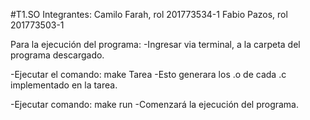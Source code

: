 #T1.SO
Integrantes:
	Camilo Farah, rol 201773534-1
	Fabio Pazos, rol 201773503-1



Para la ejecución del programa:
  -Ingresar via terminal, a la carpeta del programa descargado.

  -Ejecutar el comando: make Tarea
    -Esto generara los .o de cada .c implementado en la tarea.

  -Ejecutar comando: make run
    -Comenzará la ejecución del programa.


